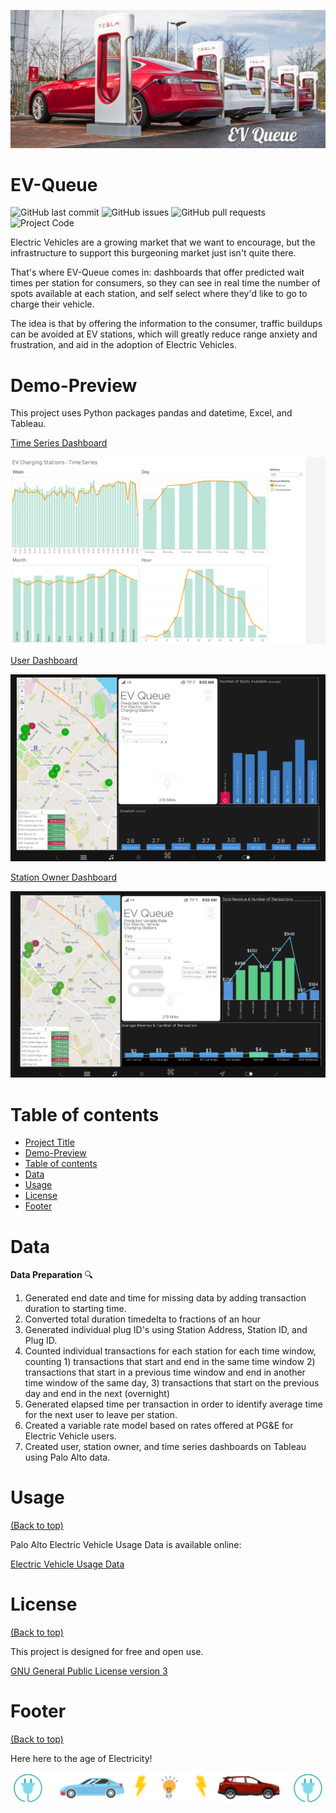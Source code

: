 ![Banner](https://github.com/CeliaSagas/EV-Queue/blob/1c39bc96dd561033cb5c162b8bdbf11fb56555bb/img/EV%20Queue.jpg)

# EV-Queue

<!-- Add buttons here -->


![GitHub last commit](https://img.shields.io/github/last-commit/celiasagas/ev-queue)
![GitHub issues](https://img.shields.io/github/issues-raw/celiasagas/ev-queue)
![GitHub pull requests](https://img.shields.io/github/issues-pr/celiasagas/ev-queue)
![Project Code](https://img.shields.io/github/languages/top/celiasagas/ev-queue)


<!-- Describe your project in brief -->

Electric Vehicles are a growing market that we want to encourage, but the infrastructure to support this burgeoning market just isn't quite there.

That's where EV-Queue comes in: dashboards that offer predicted wait times per station for consumers, so they can see in real time the number of spots available at each station, and self select where they'd like to go to charge their vehicle.

The idea is that by offering the information to the consumer, traffic buildups can be avoided at EV stations, which will greatly reduce range anxiety and frustration, and aid in the adoption of Electric Vehicles.

# Demo-Preview
<!-- Add a demo for your project -->

This project uses Python packages pandas and datetime, Excel, and Tableau.

[Time Series Dashboard](https://public.tableau.com/app/profile/celia.sagastume/viz/PaloAltoElectricVehicleChargingStations-TimeSeriesDashboard/EVChargingStations-TimeSeries)

![Time Series Dashboard](https://github.com/CeliaSagas/EV-Queue/blob/3255463ca3e10f165698d1ac0fc2dc03dc9a994b/img/TimeSeriesDashboard.png)



[User Dashboard](https://public.tableau.com/app/profile/celia.sagastume/viz/PaloAltoElectricVehicleChargingStations-StationDashboard/StationDashboard)

![User Dashboard](https://github.com/CeliaSagas/EV-Queue/blob/3255463ca3e10f165698d1ac0fc2dc03dc9a994b/img/UserDashboard.png)



[Station Owner Dashboard](https://github.com/CeliaSagas/EV-Queue/blob/3255463ca3e10f165698d1ac0fc2dc03dc9a994b/img/StationDashboard.png)

![Station Owner Dashboard](https://github.com/CeliaSagas/EV-Queue/blob/3255463ca3e10f165698d1ac0fc2dc03dc9a994b/img/StationDashboard.png)




# Table of contents


- [Project Title](#project-title)
- [Demo-Preview](#demo-preview)
- [Table of contents](#table-of-contents)
- [Data](#Data)
- [Usage](#usage)
- [License](#license)
- [Footer](#footer)

# Data

**Data Preparation** :mag:

1.	Generated end date and time for missing data by adding transaction duration to starting time.
2.	Converted total duration timedelta to fractions of an hour
3.  Generated individual plug ID's using Station Address, Station ID, and Plug ID.
3.	Counted individual transactions for each station for each time window, counting 1) transactions that start and end in the same time window 2) transactions that start in a previous time window and end in another time window of the same day, 3) transactions that start on the previous day and end in the next (overnight)
4.	Generated elapsed time per transaction in order to identify average time for the next user to leave per station.
5. Created a variable rate model based on rates offered at PG&E for Electric Vehicle users.
6. Created user, station owner, and time series dashboards on Tableau using Palo Alto data.


# Usage
[(Back to top)](#table-of-contents)

Palo Alto Electric Vehicle Usage Data is available online:

[Electric Vehicle Usage Data](https://data.cityofpaloalto.org/dataviews/257812/ELECT-VEHIC-CHARG-STATI-83602/)


# License
[(Back to top)](#table-of-contents)

This project is designed for free and open use.

[GNU General Public License version 3](https://opensource.org/licenses/GPL-3.0)

# Footer
[(Back to top)](#table-of-contents)

Here here to the age of Electricity!

<!-- Add the footer here -->

![Footer](https://github.com/CeliaSagas/EV-Queue/blob/3255463ca3e10f165698d1ac0fc2dc03dc9a994b/img/evqueuefooter.png)

